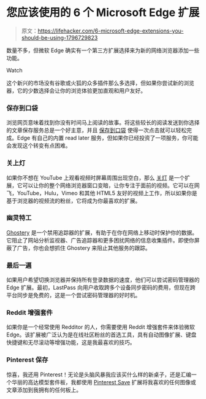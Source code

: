 # 您应该使用的 6 个 Microsoft Edge 扩展

> 原文：<https://lifehacker.com/6-microsoft-edge-extensions-you-should-be-using-1796729823>

数量不多，但微软 Edge 确实有一个第三方扩展选择来为新的网络浏览器添加一些功能。

Watch

这个新兴的市场没有谷歌或火狐的众多插件那么多选择，但如果你尝试新的浏览器，它的少数选择会让你的浏览体验更加直观和用户友好。

### 保存到口袋

浏览网页意味着找到你没有时间马上阅读的故事。将这些较长的阅读发送到你选择的文章保存服务总是一个好主意，并且 [保存到口袋](https://www.microsoft.com/en-us/store/p/save-to-pocket/9nblggh4vlrr) 使得一次点击就可以轻松完成。Edge 有自己的内置 read later 服务，但如果你已经投资了一项服务，你可能会发现这个转变有点困难。

### 关上灯

如果你不想在 YouTube 上观看视频时屏幕周围出现空白，那么 [关灯](https://www.microsoft.com/en-us/store/p/turn-off-the-lights-for-microsoft-edge/9nblggh52lrr) 是一个扩展，它可以让你的整个网络浏览器窗口变暗，让你专注于面前的视频。它可以在网飞，YouTube，Hulu，Vimeo 和其他 HTML5 友好的视频上工作，所以如果你是基于浏览器的视频流的粉丝，它将成为你最喜欢的扩展。

### 幽灵特工

[Ghostery](https://www.microsoft.com/en-us/store/p/ghostery/9nblggh52ngz) 是一个禁用追踪器的扩展，有助于在你在网络上移动时保护你的数据。它阻止了网站分析监视器、广告追踪器和更多困扰网络的信息收集插件。即使你屏蔽了广告，你也会想抓住 Ghostery 来阻止其他服务的跟踪。

### 最后一遍

如果用户希望切换浏览器并保持所有登录数据的速度，他们可以尝试密码管理器的 Edge 扩展。最初，LastPass 向用户收取跨多个设备同步密码的费用，但现在跨平台同步是免费的，这是一个尝试密码管理器的好时机。

### Reddit 增强套件

如果你是一个经常使用 Redditor 的人，你需要使用 Reddit 增强套件来体验微软 Edge。该扩展被广泛认为是在线社区粉丝的首选工具，具有自动图像扩展、键盘快捷键和无尽滚动等增强功能，这是我最喜欢的技巧。

### Pinterest 保存

惊喜，我还用 Pinterest！无论是头脑风暴我应该买什么样的新桌子，还是汇编一个华丽的高达模型套件板，我都使用 [Pinterest Save](https://www.microsoft.com/en-us/store/p/pinterest-save-button/9nblggh4v89b) 扩展将我喜欢的任何图像或文章添加到我拥有的任何板上。